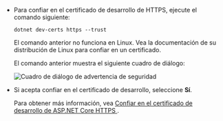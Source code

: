 * Para confiar en el certificado de desarrollo de HTTPS, ejecute el comando siguiente:

  ```dotnetcli
  dotnet dev-certs https --trust
  ```
  
  El comando anterior no funciona en Linux. Vea la documentación de su distribución de Linux para confiar en un certificado.

  El comando anterior muestra el siguiente cuadro de diálogo:

  ![Cuadro de diálogo de advertencia de seguridad](~/getting-started/_static/cert.png)

* Si acepta confiar en el certificado de desarrollo, seleccione **Sí**.

  Para obtener más información, vea [Confiar en el certificado de desarrollo de ASP.NET Core HTTPS ](xref:security/enforcing-ssl#trust-the-aspnet-core-https-development-certificate-on-windows-and-macos).
  
